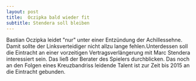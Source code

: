 ```yaml
---
layout: post
title:  Oczipka bald wieder fit
subtitle: Stendera soll bleiben
---
```


Bastian Oczipka leidet "nur" unter einer Entzündung der Achillessehne. Damit sollte der Linksverteidiger nicht allzu lange fehlen.Unterdessen soll die Eintracht an einer vorzeitigen Vertragsverlängerung mit Marc Stendera interessiert sein. Das ließ der Berater des Spielers durchblicken. Das noch an den Folgen eines Kreuzbandriss leidende Talent ist zur Zeit bis 2015 an die Eintracht gebunden.


